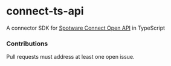 # connect-ts-api
A connector SDK for [Spotware Connect Open API](https://connect.spotware.com/documentation/section/api-reference) in TypeScript


### Contributions
Pull requests must address at least one open issue.
